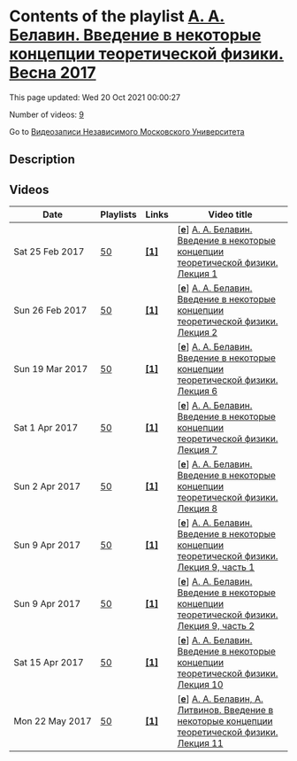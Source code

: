 # Contents of the playlist [А. А. Белавин. Введение в некоторые концепции теоретической физики. Весна 2017](https://www.youtube.com/playlist?list=PLp9ABVh6_x4HVb8uUUkSpdwAQyuESsY0i)

This page updated: Wed 20 Oct 2021 00:00:27

Number of videos: [9](#videos)

Go to [Видеозаписи Независимого Московского Университета](../README.md)

## Description



## Videos

|Date|Playlists|Links|Video title|
|---|---|---|---|
| Sat&nbsp;25&nbsp;Feb&nbsp;2017 | [50](../playlists/50 "А. А. Белавин. Введение в некоторые концепции теоретической физики. Весна 2017") | [**[1]**](http://ium.mccme.ru/s17/s17-Belavin.html) | [[**e**](https://studio.youtube.com/video/VVr0TZNGkOY/edit "Edit")] [А. А. Белавин. Введение в некоторые концепции теоретической физики. Лекция 1](https://www.youtube.com/watch?v=VVr0TZNGkOY&list=PLp9ABVh6_x4HVb8uUUkSpdwAQyuESsY0i "Совместно с ФОПФ МФТИ.&#013;6 февраля 2017 г. 15:00, НМУ 310 (Москва, Большой Власьевский пер., 11)&#013;http://ium.mccme.ru/s17/s17-Belavin.html") |
| Sun&nbsp;26&nbsp;Feb&nbsp;2017 | [50](../playlists/50 "А. А. Белавин. Введение в некоторые концепции теоретической физики. Весна 2017") | [**[1]**](http://ium.mccme.ru/s17/s17-Belavin.html) | [[**e**](https://studio.youtube.com/video/Gddta-eWc-8/edit "Edit")] [А. А. Белавин. Введение в некоторые концепции теоретической физики. Лекция 2](https://www.youtube.com/watch?v=Gddta-eWc-8&list=PLp9ABVh6_x4HVb8uUUkSpdwAQyuESsY0i "Совместно с ФОПФ МФТИ.&#013;13 февраля 2017 г. 15:00, НМУ 310 (Москва, Большой Власьевский пер., 11)&#013;http://ium.mccme.ru/s17/s17-Belavin.html") |
| Sun&nbsp;19&nbsp;Mar&nbsp;2017 | [50](../playlists/50 "А. А. Белавин. Введение в некоторые концепции теоретической физики. Весна 2017") | [**[1]**](http://ium.mccme.ru/s17/s17-Belavin.html) | [[**e**](https://studio.youtube.com/video/dt_Bk6So2EE/edit "Edit")] [А. А. Белавин. Введение в некоторые концепции теоретической физики. Лекция 6](https://www.youtube.com/watch?v=dt_Bk6So2EE&list=PLp9ABVh6_x4HVb8uUUkSpdwAQyuESsY0i "Совместно с ФОПФ МФТИ.&#013;13 марта 2017 г. 15:00, НМУ 310 (Москва, Большой Власьевский пер., 11)&#013;http://ium.mccme.ru/s17/s17-Belavin.html") |
| Sat&nbsp;1&nbsp;Apr&nbsp;2017 | [50](../playlists/50 "А. А. Белавин. Введение в некоторые концепции теоретической физики. Весна 2017") | [**[1]**](http://ium.mccme.ru/s17/s17-Belavin.html) | [[**e**](https://studio.youtube.com/video/HP2mD4qAEd0/edit "Edit")] [А. А. Белавин. Введение в некоторые концепции теоретической физики. Лекция 7](https://www.youtube.com/watch?v=HP2mD4qAEd0&list=PLp9ABVh6_x4HVb8uUUkSpdwAQyuESsY0i "Совместно с ФОПФ МФТИ.&#013;20 марта 2017 г. 15:00, НМУ 310 (Москва, Большой Власьевский пер., 11)&#013;http://ium.mccme.ru/s17/s17-Belavin.html") |
| Sun&nbsp;2&nbsp;Apr&nbsp;2017 | [50](../playlists/50 "А. А. Белавин. Введение в некоторые концепции теоретической физики. Весна 2017") | [**[1]**](http://ium.mccme.ru/s17/s17-Belavin.html) | [[**e**](https://studio.youtube.com/video/hC8ZFzIttuY/edit "Edit")] [А. А. Белавин. Введение в некоторые концепции теоретической физики. Лекция 8](https://www.youtube.com/watch?v=hC8ZFzIttuY&list=PLp9ABVh6_x4HVb8uUUkSpdwAQyuESsY0i "Совместно с ФОПФ МФТИ.&#013;27 марта 2017 г. 15:00, НМУ 310 (Москва, Большой Власьевский пер., 11)&#013;http://ium.mccme.ru/s17/s17-Belavin.html") |
| Sun&nbsp;9&nbsp;Apr&nbsp;2017 | [50](../playlists/50 "А. А. Белавин. Введение в некоторые концепции теоретической физики. Весна 2017") | [**[1]**](http://ium.mccme.ru/s17/s17-Belavin.html) | [[**e**](https://studio.youtube.com/video/_6pYBTlNsWM/edit "Edit")] [А. А. Белавин. Введение в некоторые концепции теоретической физики. Лекция 9, часть 1](https://www.youtube.com/watch?v=_6pYBTlNsWM&list=PLp9ABVh6_x4HVb8uUUkSpdwAQyuESsY0i "Совместно с ФОПФ МФТИ.&#013;3 апреля 2017 г. 15:00, НМУ 310 (Москва, Большой Власьевский пер., 11)&#013;http://ium.mccme.ru/s17/s17-Belavin.html") |
| Sun&nbsp;9&nbsp;Apr&nbsp;2017 | [50](../playlists/50 "А. А. Белавин. Введение в некоторые концепции теоретической физики. Весна 2017") | [**[1]**](http://ium.mccme.ru/s17/s17-Belavin.html) | [[**e**](https://studio.youtube.com/video/Y5iiUFp_8CY/edit "Edit")] [А. А. Белавин. Введение в некоторые концепции теоретической физики. Лекция 9, часть 2](https://www.youtube.com/watch?v=Y5iiUFp_8CY&list=PLp9ABVh6_x4HVb8uUUkSpdwAQyuESsY0i "Совместно с ФОПФ МФТИ.&#013;3 апреля 2017 г. 15:00, НМУ 310 (Москва, Большой Власьевский пер., 11)&#013;http://ium.mccme.ru/s17/s17-Belavin.html") |
| Sat&nbsp;15&nbsp;Apr&nbsp;2017 | [50](../playlists/50 "А. А. Белавин. Введение в некоторые концепции теоретической физики. Весна 2017") | [**[1]**](http://ium.mccme.ru/s17/s17-Belavin.html) | [[**e**](https://studio.youtube.com/video/NsqtOyNxsX8/edit "Edit")] [А. А. Белавин. Введение в некоторые концепции теоретической физики. Лекция 10](https://www.youtube.com/watch?v=NsqtOyNxsX8&list=PLp9ABVh6_x4HVb8uUUkSpdwAQyuESsY0i "Совместно с ФОПФ МФТИ.&#013;10 апреля 2017 г. 15:00, НМУ 310 (Москва, Большой Власьевский пер., 11)&#013;http://ium.mccme.ru/s17/s17-Belavin.html") |
| Mon&nbsp;22&nbsp;May&nbsp;2017 | [50](../playlists/50 "А. А. Белавин. Введение в некоторые концепции теоретической физики. Весна 2017") | [**[1]**](http://ium.mccme.ru/s17/s17-Belavin.html) | [[**e**](https://studio.youtube.com/video/1x9yEuY8YJA/edit "Edit")] [А. А. Белавин, А. Литвинов. Введение в некоторые концепции теоретической физики. Лекция 11](https://www.youtube.com/watch?v=1x9yEuY8YJA&list=PLp9ABVh6_x4HVb8uUUkSpdwAQyuESsY0i "Совместно с ФОПФ МФТИ.&#013;17 апреля 2017 г. 15:00, НМУ 310 (Москва, Большой Власьевский пер., 11)&#013;http://ium.mccme.ru/s17/s17-Belavin.html") |
